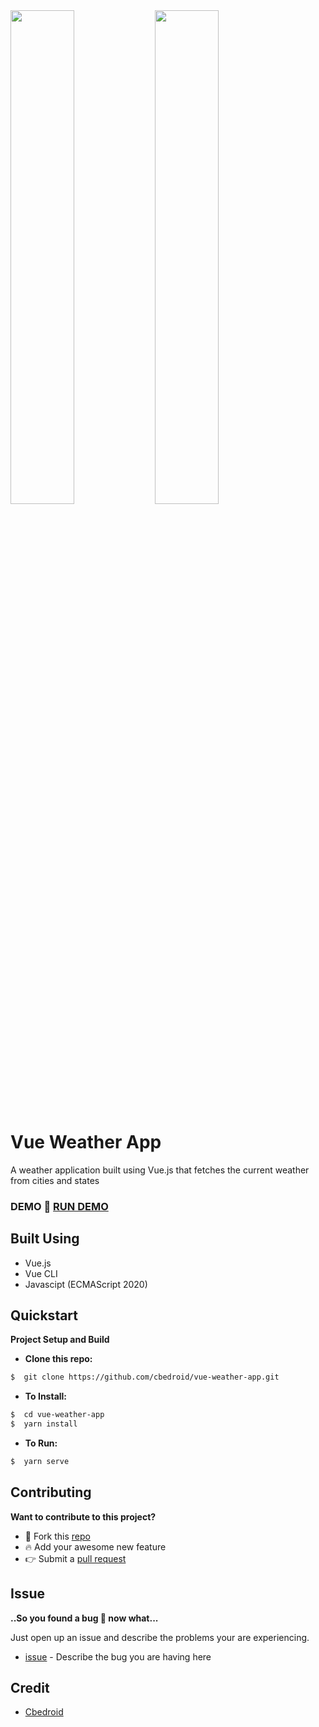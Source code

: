 <div styles="display: grid">
  <img src="https://user-images.githubusercontent.com/54720725/95668530-3c75ce80-0b43-11eb-9065-b0350bc77768.png" width=45%/>
  <img src="https://user-images.githubusercontent.com/54720725/95668338-9923ba00-0b40-11eb-94bf-faa1f4558184.png" width=45%/>
</div>

# Vue Weather App

A weather application built using Vue.js that fetches the current weather from cities and states

### DEMO **:rocket: [RUN DEMO](https://cbedroid.github.io/vue-weather-app/)**

## Built Using

- Vue.js
- Vue CLI
- Javascipt (ECMAScript 2020)

## Quickstart

**Project Setup and Build**

- **Clone this repo:**

```bash
$  git clone https://github.com/cbedroid/vue-weather-app.git
```

- **To Install:**

```bash
$  cd vue-weather-app
$  yarn install
```

- **To Run:**

```bash
$  yarn serve
```

## Contributing

**Want to contribute to this project?**

- :fork_and_knife: Fork this [repo][link-repo]
- :fire: Add your awesome new feature
- :point_right: Submit a [pull request][link-pull-request]

## Issue

**..So you found a bug :bug: now what...**

Just open up an issue and describe the problems your are experiencing.

- [issue][link-issue] - Describe the bug you are having here

## Credit

- [Cbedroid][link-author]

[link-author]: https://twitter.com/cbedroid
[link-issue]: https://github.com/cbedroid/vue-weather-app/issues/new
[link-pull-request]: https://github.com/cbedroid/vue-weather-app/pull/master
[link-repo]: https://github.com/cbedroid/vue-weather-app/
